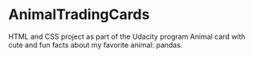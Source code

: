 # AnimalTradingCards
HTML and CSS project as part of the Udacity program
Animal card with cute and fun facts about my favorite animal: pandas.
